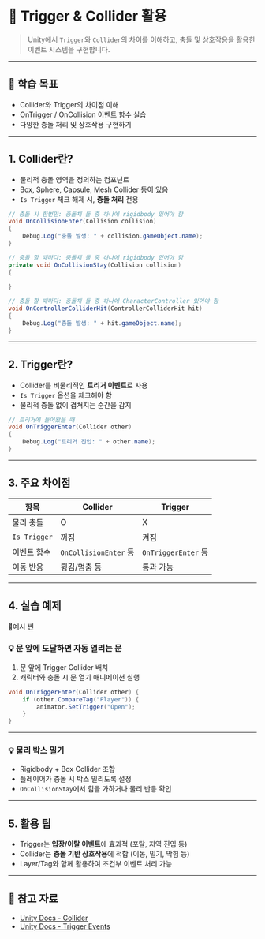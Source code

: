 # 🎯 Trigger & Collider 활용

> Unity에서 `Trigger`와 `Collider`의 차이를 이해하고, 충돌 및 상호작용을 활용한 이벤트 시스템을 구현합니다.

---

## 🧠 학습 목표

- Collider와 Trigger의 차이점 이해
- OnTrigger / OnCollision 이벤트 함수 실습
- 다양한 충돌 처리 및 상호작용 구현하기

---

## 1. Collider란?

- 물리적 충돌 영역을 정의하는 컴포넌트
- Box, Sphere, Capsule, Mesh Collider 등이 있음
- `Is Trigger` 체크 해제 시, **충돌 처리** 전용

```csharp
// 충돌 시 한번만: 충돌체 둘 중 하나에 rigidbody 있어야 함
void OnCollisionEnter(Collision collision)
{
    Debug.Log("충돌 발생: " + collision.gameObject.name);
}

// 충돌 할 때마다: 충돌체 둘 중 하나에 rigidbody 있어야 함
private void OnCollisionStay(Collision collision)
{
    
}

// 충돌 할 때마다: 충돌체 둘 중 하나에 CharacterController 있어야 함
void OnControllerColliderHit(ControllerColliderHit hit)
{
    Debug.Log("충돌 발생: " + hit.gameObject.name);
}

```

---

## 2. Trigger란?

- Collider를 비물리적인 **트리거 이벤트**로 사용
- `Is Trigger` 옵션을 체크해야 함
- 물리적 충돌 없이 겹쳐지는 순간을 감지

```csharp
// 트리거에 들어왔을 때
void OnTriggerEnter(Collider other)
{
    Debug.Log("트리거 진입: " + other.name);
}
```

---

## 3. 주요 차이점

| 항목 | Collider | Trigger |
|------|----------|---------|
| 물리 충돌 | O | X |
| `Is Trigger` | 꺼짐 | 켜짐 |
| 이벤트 함수 | `OnCollisionEnter` 등 | `OnTriggerEnter` 등 |
| 이동 반응 | 튕김/멈춤 등 | 통과 가능 |

---

## 4. 실습 예제
🔩예시 씬

### 💡 문 앞에 도달하면 자동 열리는 문

1. 문 앞에 Trigger Collider 배치
2. 캐릭터와 충돌 시 문 열기 애니메이션 실행

```csharp
void OnTriggerEnter(Collider other) {
    if (other.CompareTag("Player")) {
        animator.SetTrigger("Open");
    }
}
```

---

### 💡 물리 박스 밀기

- Rigidbody + Box Collider 조합
- 플레이어가 충돌 시 박스 밀리도록 설정
- `OnCollisionStay`에서 힘을 가하거나 물리 반응 확인

---

## 5. 활용 팁

- Trigger는 **입장/이탈 이벤트**에 효과적 (포탈, 지역 진입 등)
- Collider는 **충돌 기반 상호작용**에 적합 (이동, 밀기, 막힘 등)
- Layer/Tag와 함께 활용하여 조건부 이벤트 처리 가능

---

## 🔗 참고 자료

- [Unity Docs - Collider](https://docs.unity3d.com/Manual/CollidersOverview.html)
- [Unity Docs - Trigger Events](https://docs.unity3d.com/ScriptReference/Collider-isTrigger.html)
